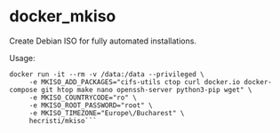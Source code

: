 # docker_mkiso

Create Debian ISO for fully automated installations.

Usage:
```
docker run -it --rm -v /data:/data --privileged \
     -e MKISO_ADD_PACKAGES="cifs-utils ctop curl docker.io docker-compose git htop make nano openssh-server python3-pip wget" \
     -e MKISO_COUNTRYCODE="ro" \
     -e MKISO_ROOT_PASSWORD="root" \
     -e MKISO_TIMEZONE="Europe\/Bucharest" \
     hecristi/mkiso```
